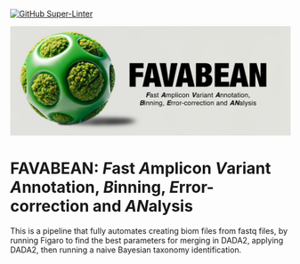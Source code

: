 [![GitHub Super-Linter](https://github.com/khalidtab/FALAPhyl/workflows/Lint%20Code%20Base/badge.svg)](https://github.com/marketplace/actions/super-linter)

<div style="text-align: center;">
  <img src="FAVABEAN.png" alt="Banner" style="max-width: 100%; height: auto;">
</div>

# FAVABEAN: *F*ast *A*mplicon *V*ariant *A*nnotation, *B*inning, *E*rror-correction and *AN*alysis
This is a pipeline that fully automates creating biom files from fastq files, by running Figaro to find the best parameters for merging in DADA2, applying DADA2, then running a naive Bayesian taxonomy identification.
